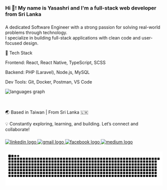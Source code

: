<h3 align="left">Hi 👋! My name is Yasashri and I'm a full-stack web developer from Sri Lanka</h3>

###


###

<div align="left">
  <p>A dedicated Software Engineer with a strong passion for solving real-world problems through technology. <br>
    I specialize in building full-stack applications with clean code and user-focused design.

🔧 Tech Stack

Frontend: React, React Native, TypeScript, SCSS

Backend: PHP (Laravel), Node.js, MySQL

Dev Tools: Git, Docker, Postman, VS Code

<div align="left">
  <img src="https://github-readme-stats.vercel.app/api/top-langs?username=Yasashri&locale=en&hide_title=false&layout=compact&card_width=320&langs_count=5&theme=dracula&hide_border=false" height="150" alt="languages graph"  />
</div>

<br>
<br>

🌏 Based in Taiwan | From Sri Lanka 🇱🇰

💡 Constantly exploring, learning, and building. Let’s connect and collaborate!</p>
</div>

###

<div align="left">
  <a href="https://www.linkedin.com/in/yasashri/" target="_blank">
    <img src="https://img.shields.io/static/v1?message=LinkedIn&logo=linkedin&label=&color=0077B5&logoColor=white&labelColor=&style=for-the-badge" height="35" alt="linkedin logo"  />
  </a>
  <a href="ymedagedara@gmail.com" target="_blank">
    <img src="https://img.shields.io/static/v1?message=Gmail&logo=gmail&label=&color=D14836&logoColor=white&labelColor=&style=for-the-badge" height="35" alt="gmail logo"  />
  </a>
  <a href="https://web.facebook.com/yasashri" target="_blank">
    <img src="https://img.shields.io/static/v1?message=Facebook&logo=facebook&label=&color=1877F2&logoColor=white&labelColor=&style=for-the-badge" height="35" alt="facebook logo"  />
  </a>
  <a href="https://medium.com/@ymedagedara" target="_blank">
    <img src="https://img.shields.io/static/v1?message=Medium&logo=medium&label=&color=12100E&logoColor=white&labelColor=&style=for-the-badge" height="35" alt="medium logo"  />
  </a>
</div>

###

<picture>
  <source media="(prefers-color-scheme: dark)" srcset="https://raw.githubusercontent.com/Yasashri/Yasashri/output/github-snake-dark.svg" />
  <source media="(prefers-color-scheme: light)" srcset="https://raw.githubusercontent.com/Yasashri/Yasashri/output/github-snake.svg" />
  <img alt="github-snake" src="https://raw.githubusercontent.com/Yasashri/Yasashri/output/github-snake.svg" />
</picture>
